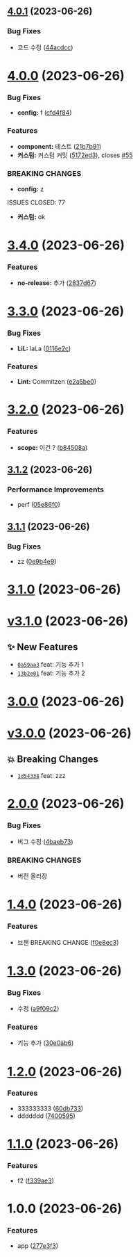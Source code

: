 ## [4.0.1](https://github.com/n0hack/semantic-release/compare/v4.0.0...v4.0.1) (2023-06-26)


### Bug Fixes

* 코드 수정 ([44acdcc](https://github.com/n0hack/semantic-release/commit/44acdcc38b688620c49441e83f695c9e7a517f6b))

# [4.0.0](https://github.com/n0hack/semantic-release/compare/v3.4.0...v4.0.0) (2023-06-26)


### Bug Fixes

* **config:** f ([cfd4f84](https://github.com/n0hack/semantic-release/commit/cfd4f843bd643d696bce645ad8744e5f24a631ff))


### Features

* **component:** 테스트 ([21b7b91](https://github.com/n0hack/semantic-release/commit/21b7b91030861637bd183485048eb669836ab725))
* **커스텀:** 커스텀 커밋 ([5172ed3](https://github.com/n0hack/semantic-release/commit/5172ed31434e3c6e87f5311e6b1c5d441ddbcabc)), closes [#55](https://github.com/n0hack/semantic-release/issues/55)


### BREAKING CHANGES

* **config:** z

ISSUES CLOSED: 77
* **커스텀:** ok

# [3.4.0](https://github.com/n0hack/semantic-release/compare/v3.3.0...v3.4.0) (2023-06-26)


### Features

* **no-release:** 추가 ([2837d67](https://github.com/n0hack/semantic-release/commit/2837d67a694b65c4442a8fd1163ca3990fda5320))

# [3.3.0](https://github.com/n0hack/semantic-release/compare/v3.2.0...v3.3.0) (2023-06-26)


### Bug Fixes

* **LiL:** laLa ([0116e2c](https://github.com/n0hack/semantic-release/commit/0116e2c6cac8ae231bb2a4af7eeb7e1bf4f65344))


### Features

* **Lint:** Commitzen ([e2a5be0](https://github.com/n0hack/semantic-release/commit/e2a5be0643bc4c70fb60b9b8163072bdde0b4cf5))

# [3.2.0](https://github.com/n0hack/semantic-release/compare/v3.1.2...v3.2.0) (2023-06-26)


### Features

* **scope:** 이건 ? ([b84508a](https://github.com/n0hack/semantic-release/commit/b84508ad2f5d48f2daa88a97d6f9caf31888f0dd))

## [3.1.2](https://github.com/n0hack/semantic-release/compare/v3.1.1...v3.1.2) (2023-06-26)


### Performance Improvements

* perf ([05e86f0](https://github.com/n0hack/semantic-release/commit/05e86f006b4d9111e36e685da77838442921e7b8))

## [3.1.1](https://github.com/n0hack/semantic-release/compare/v3.1.0...v3.1.1) (2023-06-26)


### Bug Fixes

* zz ([0e9b4e9](https://github.com/n0hack/semantic-release/commit/0e9b4e9fcd674dd8339cbab63ace669dba1b7e21))

# [3.1.0](https://github.com/n0hack/semantic-release/compare/v3.0.0...v3.1.0) (2023-06-26)





# [v3.1.0](https://github.com/n0hack/semantic-release/compare/v3.0.0...v3.1.0) (2023-06-26)

## ✨ New Features
- [`0a59aa3`](https://github.com/n0hack/semantic-release/commit/0a59aa3)  feat: 기능 추가 1 
- [`13b2e01`](https://github.com/n0hack/semantic-release/commit/13b2e01)  feat: 기능 추가 2

# [3.0.0](https://github.com/n0hack/semantic-release/compare/v2.0.0...v3.0.0) (2023-06-26)





# [v3.0.0](https://github.com/n0hack/semantic-release/compare/v2.0.0...v3.0.0) (2023-06-26)

## 💥 Breaking Changes
- [`1d54338`](https://github.com/n0hack/semantic-release/commit/1d54338)  feat: zzz

# [2.0.0](https://github.com/n0hack/semantic-release/compare/v1.4.0...v2.0.0) (2023-06-26)


### Bug Fixes

* 버그 수정 ([4baeb73](https://github.com/n0hack/semantic-release/commit/4baeb73e4e7daeba14b80cfa32ceaa46dcd0b534))


### BREAKING CHANGES

* 버전 올리장

# [1.4.0](https://github.com/n0hack/semantic-release/compare/v1.3.0...v1.4.0) (2023-06-26)


### Features

* 브챈 BREAKING CHANGE ([f0e8ec3](https://github.com/n0hack/semantic-release/commit/f0e8ec30bb122244ea08438f8ef75b72813fcb1e))

# [1.3.0](https://github.com/n0hack/semantic-release/compare/v1.2.0...v1.3.0) (2023-06-26)


### Bug Fixes

* 수정 ([a9f09c2](https://github.com/n0hack/semantic-release/commit/a9f09c21d136ddde7f77f92b68c604a98360c22e))


### Features

* 기능 추가 ([30e0ab6](https://github.com/n0hack/semantic-release/commit/30e0ab6d53d22c12643e3297a6fc7813081c256f))

# [1.2.0](https://github.com/n0hack/semantic-release/compare/v1.1.0...v1.2.0) (2023-06-26)


### Features

* 333333333 ([60db733](https://github.com/n0hack/semantic-release/commit/60db7332946892468d3b7bcfea903f03fce85c6e))
* ddddddd ([7400595](https://github.com/n0hack/semantic-release/commit/7400595b354f2ef431442bee040d29cf15197147))

# [1.1.0](https://github.com/n0hack/semantic-release/compare/v1.0.0...v1.1.0) (2023-06-26)


### Features

* f2 ([f339ae3](https://github.com/n0hack/semantic-release/commit/f339ae33d5f7f8373b820ecd24c8f53bd4620c89))

# 1.0.0 (2023-06-26)


### Features

* app ([277e3f3](https://github.com/n0hack/semantic-release/commit/277e3f313c5f4f8e4f6d65dbec7c0b4e43d31fec))
